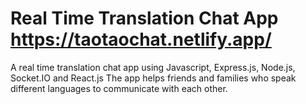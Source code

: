 # Real Time Translation Chat App https://taotaochat.netlify.app/
 A real time translation chat app using Javascript, Express.js, Node.js, Socket.IO and React.js
 The app helps friends and families who speak different languages to communicate with each other.
